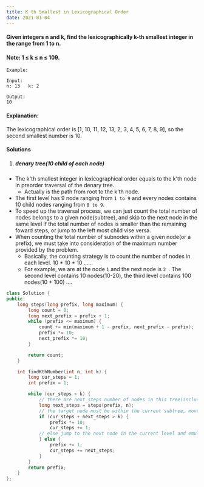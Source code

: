 ```yaml
---
title: K th Smallest in Lexicographical Order
date: 2021-01-04
---
```

#### Given integers n and k, find the lexicographically k-th smallest integer in the range from 1 to n.

#### Note: 1 ≤ k ≤ n ≤ 109.

```
Example:

Input:
n: 13   k: 2

Output:
10
```

#### Explanation:
The lexicographical order is [1, 10, 11, 12, 13, 2, 3, 4, 5, 6, 7, 8, 9], so the second smallest number is 10.

#### Solutions

1. ##### denary tree(10 child of each node)

- The k'th smallest integer in lexicographical order equals to the k'th node in preorder traversal of the denary tree.
    - Actually is the path from root to the k'th node.
- The first level has 9 node ranging from `1 to 9` and every nodes contains 10 child nodes ranging from `0 to 9`.
- To speed up the traversal process, we can just count the total number of nodes belongs to a given node(subtree), and skip to the next node in the same level if the total number of nodes is smaller than the remaining foward steps, or jump to the left most child vise versa.
- When counting the total number of subnodes within a given node(or a prefix), we must take into consideration of the maximum number provided by the problem.
    - Basically, the counting strategy is to count the number of nodes in each level. 10 * 10 * 10 ......
    - For example, we are at the node `1` and the next node is `2 `. The second level contains 10 nodes(10-20), the third level contains 100 nodes(10 + 100) ....


```cpp
class Solution {
public:
    long steps(long prefix, long maximum) {
        long count = 0;
        long next_prefix = prefix + 1;
        while (prefix <= maximum) {
            count += min(maximum + 1 - prefix, next_prefix - prefix);
            prefix *= 10;
            next_prefix *= 10;
        }

        return count;
    }

    int findKthNumber(int n, int k) {
        long cur_steps = 1;
        int prefix = 1;

        while (cur_steps < k) {
            // there are next_steps number of nodes in this tree(include self)
            long next_steps = steps(prefix, n);
            // the target node must be within the current subtree, move to the left most child, increase 1 step. e.g 2 -> 20 or  42 -> 420
            if (cur_steps + next_steps > k) {
                prefix *= 10;
                cur_steps += 1;
            // else jump to the next node in the current level and emulate we have moved forward next_steps steps.
            } else {
                prefix += 1;
                cur_steps += next_steps;
            }
        }
        return prefix;
    }
};
```